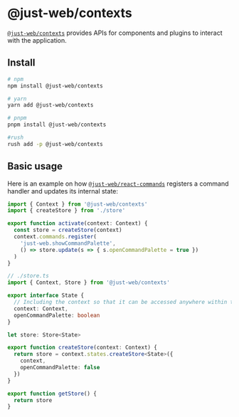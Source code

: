 # @just-web/contexts

[`@just-web/contexts`] provides APIs for components and plugins to interact with the application.

## Install

```sh
# npm
npm install @just-web/contexts

# yarn
yarn add @just-web/contexts

# pnpm
pnpm install @just-web/contexts

#rush
rush add -p @just-web/contexts
```

## Basic usage

Here is an example on how [`@just-web/react-commands`] registers a command handler and updates its internal state:

```ts
import { Context } from '@just-web/contexts'
import { createStore } from './store'

export function activate(context: Context) {
  const store = createStore(context)
  context.commands.register(
    'just-web.showCommandPalette',
    () => store.update(s => { s.openCommandPalette = true })
  )
}

// ./store.ts
import { Context, Store } from '@just-web/contexts'

export interface State {
  // Including the context so that it can be accessed anywhere within the package.
  context: Context,
  openCommandPalette: boolean
}

let store: Store<State>

export function createStore(context: Context) {
  return store = context.states.createStore<State>({
    context,
    openCommandPalette: false
  })
}

export function getStore() {
  return store
}
```

[`@just-web/app`]: https://github.com/justland/just-web/tree/main/frameworks/app
[`@just-web/contexts`]: https://github.com/justland/just-web/tree/main/frameworks/contexts
[`@just-web/react-commands`]: https://github.com/justland/just-web/tree/main/components/react-commands
